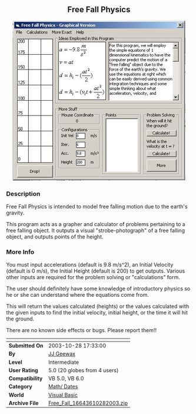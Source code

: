 ﻿<div align="center">

## Free Fall Physics

<img src="PIC200310282254539929.JPG">
</div>

### Description

Free Fall Physics is intended to model free falling motion due to the earth's gravity.

This program acts as a grapher and calculator of problems pertaining to a free falling object. It outputs a visual "strobe-photograph" of a free falling object, and outputs points of the height.
 
### More Info
 
You must input accelerations (default is 9.8 m/s^2), an Initial Velocity (default is 0 m/s), the Initial Height (default is 200) to get outputs. Various other inputs are required for the problem solving or "calculations" form.

The user should definitely have some knowledge of introductory physics so he or she can understand where the equations come from.

This will return the values calculated (heights) or the values calculated with the given inputs to find the initial velocity, initial height, or the time it will hit the ground.

There are no known side effects or bugs. Please report them!!


<span>             |<span>
---                |---
**Submitted On**   |2003-10-28 17:33:00
**By**             |[JJ Geewax](https://github.com/Planet-Source-Code/PSCIndex/blob/master/ByAuthor/jj-geewax.md)
**Level**          |Intermediate
**User Rating**    |5.0 (20 globes from 4 users)
**Compatibility**  |VB 5\.0, VB 6\.0
**Category**       |[Math/ Dates](https://github.com/Planet-Source-Code/PSCIndex/blob/master/ByCategory/math-dates__1-37.md)
**World**          |[Visual Basic](https://github.com/Planet-Source-Code/PSCIndex/blob/master/ByWorld/visual-basic.md)
**Archive File**   |[Free\_Fall\_16643610282003\.zip](https://github.com/Planet-Source-Code/jj-geewax-free-fall-physics__1-49502/archive/master.zip)








